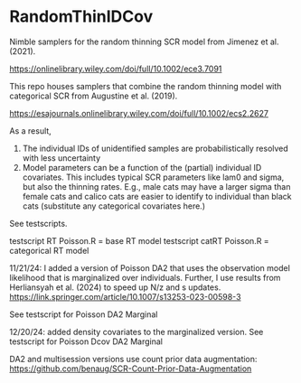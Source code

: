 # RandomThinIDCov

Nimble samplers for the random thinning SCR model from Jimenez et al. (2021).

https://onlinelibrary.wiley.com/doi/full/10.1002/ece3.7091

This repo houses samplers that combine the random thinning model with categorical SCR from Augustine et al. (2019).

https://esajournals.onlinelibrary.wiley.com/doi/full/10.1002/ecs2.2627

As a result, 

1) The individual IDs of unidentified samples are probabilistically resolved with less uncertainty
2) Model parameters can be a function of the (partial) individual ID covariates. This includes typical SCR parameters like lam0 and sigma, but also the thinning rates. E.g., male cats may have a larger sigma than female cats and calico cats are easier to identify to individual than black cats (substitute any categorical covariates here.)


See testscripts.

testscript RT Poisson.R = base RT model
testscript catRT Poisson.R = categorical RT model

11/21/24: I added a version of Poisson DA2 that uses the observation model likelihood that is marginalized over individuals. Further, I use results from Herliansyah et al. (2024) to speed up N/z and s updates.
https://link.springer.com/article/10.1007/s13253-023-00598-3


See testscript for Poisson DA2 Marginal

12/20/24: added density covariates to the marginalized version. See testscript for Poisson Dcov DA2 Marginal

DA2 and multisession versions use count prior data augmentation: https://github.com/benaug/SCR-Count-Prior-Data-Augmentation

